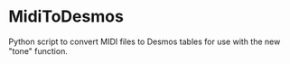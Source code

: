 # MidiToDesmos
Python script to convert MIDI files to Desmos tables for use with the new "tone" function.
